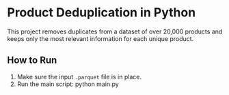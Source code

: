 # Product Deduplication in Python

This project removes duplicates from a dataset of over 20,000 products and keeps only the most relevant information for each unique product.

## How to Run

1. Make sure the input `.parquet` file is in place.
2. Run the main script:
python main.py

